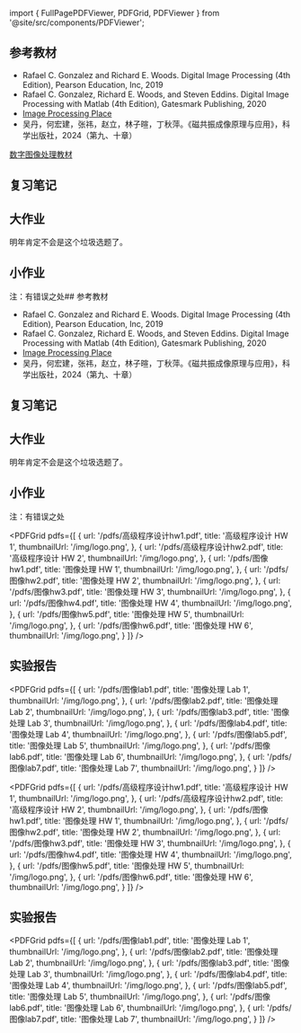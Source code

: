 import { FullPagePDFViewer, PDFGrid, PDFViewer } from '@site/src/components/PDFViewer';

## 参考教材
- Rafael C. Gonzalez and Richard E. Woods. Digital Image Processing (4th Edition), Pearson Education, Inc, 2019
- Rafael C. Gonzalez, Richard E. Woods, and Steven Eddins. Digital Image Processing with Matlab (4th Edition), Gatesmark Publishing, 2020
- [Image Processing Place](https://www.imageprocessingplace.com/)
- 吴丹，何宏建，张祎，赵立，林子暄，丁秋萍。《磁共振成像原理与应用》，科学出版社，2024（第九、十章）

[数字图像处理教材](https://pan.baidu.com/s/1VZXxrpR2LA2l6G-iYdAUNg?pwd=6knm)

<PDFViewer 
  src="/pdfs/数字图像处理习题解答.pdf" 
  title="数字图像处理习题解答" 
  height={800}
  showToolbar={true}
/>


## 复习笔记

<FullPagePDFViewer src="/pdfs/生物医学图像处理复习笔记.pdf" title="生物医学图像处理复习笔记" />

## 大作业
明年肯定不会是这个垃圾选题了。

<FullPagePDFViewer src="/pdfs/生物医学图像处理实验报告.pdf" title="生物医学图像处理实验报告" />

## 小作业
注：有错误之处## 参考教材
- Rafael C. Gonzalez and Richard E. Woods. Digital Image Processing (4th Edition), Pearson Education, Inc, 2019
- Rafael C. Gonzalez, Richard E. Woods, and Steven Eddins. Digital Image Processing with Matlab (4th Edition), Gatesmark Publishing, 2020
- [Image Processing Place](https://www.imageprocessingplace.com/)
- 吴丹，何宏建，张祎，赵立，林子暄，丁秋萍。《磁共振成像原理与应用》，科学出版社，2024（第九、十章）

<PDFViewer 
  src="/pdfs/数字图像处理教材.pdf" 
  title="数字图像处理教材" 
  height={800}
  showToolbar={true}
/>

<PDFViewer 
  src="/pdfs/数字图像处理习题解答.pdf" 
  title="数字图像处理习题解答" 
  height={800}
  showToolbar={true}
/>


## 复习笔记

<FullPagePDFViewer src="/pdfs/生物医学图像处理复习笔记.pdf" title="生物医学图像处理复习笔记" />

## 大作业
明年肯定不会是这个垃圾选题了。

<FullPagePDFViewer src="/pdfs/生物医学图像处理实验报告.pdf" title="生物医学图像处理实验报告" />

## 小作业
注：有错误之处

<PDFGrid
  pdfs={[
    {
      url: '/pdfs/高级程序设计hw1.pdf',
      title: '高级程序设计 HW 1',
      thumbnailUrl: '/img/logo.png',
    },
    {
      url: '/pdfs/高级程序设计hw2.pdf',
      title: '高级程序设计 HW 2',
      thumbnailUrl: '/img/logo.png',
    },
    {
      url: '/pdfs/图像hw1.pdf',
      title: '图像处理 HW 1',
      thumbnailUrl: '/img/logo.png',
    },
    {
      url: '/pdfs/图像hw2.pdf',
      title: '图像处理 HW 2',
      thumbnailUrl: '/img/logo.png',
    },
    {
      url: '/pdfs/图像hw3.pdf',
      title: '图像处理 HW 3',
      thumbnailUrl: '/img/logo.png',
    },
    {
      url: '/pdfs/图像hw4.pdf',
      title: '图像处理 HW 4',
      thumbnailUrl: '/img/logo.png',
    },
    {
      url: '/pdfs/图像hw5.pdf',
      title: '图像处理 HW 5',
      thumbnailUrl: '/img/logo.png',
    },
    {
      url: '/pdfs/图像hw6.pdf',
      title: '图像处理 HW 6',
      thumbnailUrl: '/img/logo.png',
    }
  ]}
/>

## 实验报告

<PDFGrid
  pdfs={[
    {
      url: '/pdfs/图像lab1.pdf',
      title: '图像处理 Lab 1',
      thumbnailUrl: '/img/logo.png',
    },
    {
      url: '/pdfs/图像lab2.pdf',
      title: '图像处理 Lab 2',
      thumbnailUrl: '/img/logo.png',
    },
    {
      url: '/pdfs/图像lab3.pdf',
      title: '图像处理 Lab 3',
      thumbnailUrl: '/img/logo.png',
    },
    {
      url: '/pdfs/图像lab4.pdf',
      title: '图像处理 Lab 4',
      thumbnailUrl: '/img/logo.png',
    },
    {
      url: '/pdfs/图像lab5.pdf',
      title: '图像处理 Lab 5',
      thumbnailUrl: '/img/logo.png',
    },
    {
      url: '/pdfs/图像lab6.pdf',
      title: '图像处理 Lab 6',
      thumbnailUrl: '/img/logo.png',
    },
    {
      url: '/pdfs/图像lab7.pdf',
      title: '图像处理 Lab 7',
      thumbnailUrl: '/img/logo.png',
    }
  ]}
/>


<PDFGrid
  pdfs={[
    {
      url: '/pdfs/高级程序设计hw1.pdf',
      title: '高级程序设计 HW 1',
      thumbnailUrl: '/img/logo.png',
    },
    {
      url: '/pdfs/高级程序设计hw2.pdf',
      title: '高级程序设计 HW 2',
      thumbnailUrl: '/img/logo.png',
    },
    {
      url: '/pdfs/图像hw1.pdf',
      title: '图像处理 HW 1',
      thumbnailUrl: '/img/logo.png',
    },
    {
      url: '/pdfs/图像hw2.pdf',
      title: '图像处理 HW 2',
      thumbnailUrl: '/img/logo.png',
    },
    {
      url: '/pdfs/图像hw3.pdf',
      title: '图像处理 HW 3',
      thumbnailUrl: '/img/logo.png',
    },
    {
      url: '/pdfs/图像hw4.pdf',
      title: '图像处理 HW 4',
      thumbnailUrl: '/img/logo.png',
    },
    {
      url: '/pdfs/图像hw5.pdf',
      title: '图像处理 HW 5',
      thumbnailUrl: '/img/logo.png',
    },
    {
      url: '/pdfs/图像hw6.pdf',
      title: '图像处理 HW 6',
      thumbnailUrl: '/img/logo.png',
    }
  ]}
/>

## 实验报告

<PDFGrid
  pdfs={[
    {
      url: '/pdfs/图像lab1.pdf',
      title: '图像处理 Lab 1',
      thumbnailUrl: '/img/logo.png',
    },
    {
      url: '/pdfs/图像lab2.pdf',
      title: '图像处理 Lab 2',
      thumbnailUrl: '/img/logo.png',
    },
    {
      url: '/pdfs/图像lab3.pdf',
      title: '图像处理 Lab 3',
      thumbnailUrl: '/img/logo.png',
    },
    {
      url: '/pdfs/图像lab4.pdf',
      title: '图像处理 Lab 4',
      thumbnailUrl: '/img/logo.png',
    },
    {
      url: '/pdfs/图像lab5.pdf',
      title: '图像处理 Lab 5',
      thumbnailUrl: '/img/logo.png',
    },
    {
      url: '/pdfs/图像lab6.pdf',
      title: '图像处理 Lab 6',
      thumbnailUrl: '/img/logo.png',
    },
    {
      url: '/pdfs/图像lab7.pdf',
      title: '图像处理 Lab 7',
      thumbnailUrl: '/img/logo.png',
    }
  ]}
/>